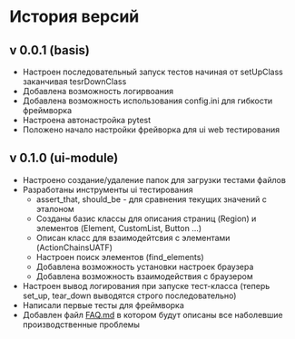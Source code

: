 # История версий

## v 0.0.1 (basis)

- Настроен последовательный запуск тестов начиная от setUpClass заканчивая tesrDownClass
- Добавлена возможность логирвоания
- Добавлена возможность использования config.ini для гибкости фреймворка
- Настроена автонастройка pytest
- Положено начало настройки фрейворка для ui web тестирования

## v 0.1.0 (ui-module)

+ Настроено создание/удаление папок для загрузки тестами файлов
+ Разработаны инструменты ui тестирования <br>
  + assert_that, should_be - для сравнения текущих значений с эталоном 
  + Созданы базис классы для описания страниц (Region) и элементов (Element, CustomList, Button ...)
  + Описан класс для взаимодейтсвия с элементами (ActionChainsUATF)
  + Настроен поиск элементов (find_elements)
  + Добавлена возможность установки настроек браузера
  + Добавлена возможность взаимодействия с браузером
+ Настроен вывод логирования при запуске тест-класса (теперь set_up, tear_down выводятся строго последовательно)
+ Написали первые тесты для фреймворка
+ Добавлен файл [FAQ.md](FAQ.md) в котором будут описаны все наболевшие производственные проблемы